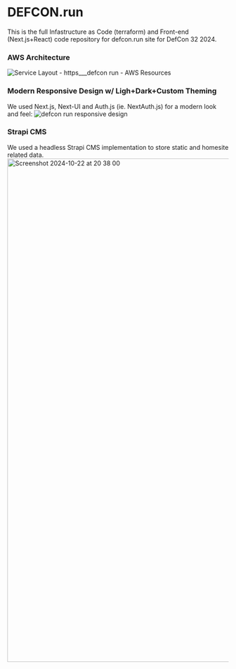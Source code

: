 # DEFCON.run
This is the full Infastructure as Code (terraform) and Front-end (Next.js+React) code repository for defcon.run site for DefCon 32 2024.

### AWS Architecture
![Service Layout - https___defcon run - AWS Resources](https://github.com/user-attachments/assets/20b5ba88-f4e4-446e-b165-594bfb5f38a9)

### Modern Responsive Design w/ Ligh+Dark+Custom Theming
We used Next.js, Next-UI and Auth.js (ie. NextAuth.js) for a modern look and feel:
![defcon run responsive design](https://github.com/user-attachments/assets/8576a751-df48-4e7c-8a63-3c5db915dd2f)

### Strapi CMS
We used a headless Strapi CMS implementation to store static and homesite related data.
<img width="1145" alt="Screenshot 2024-10-22 at 20 38 00" src="https://github.com/user-attachments/assets/abf5c2ad-2e33-411d-9fde-463c00e6e3f6">
